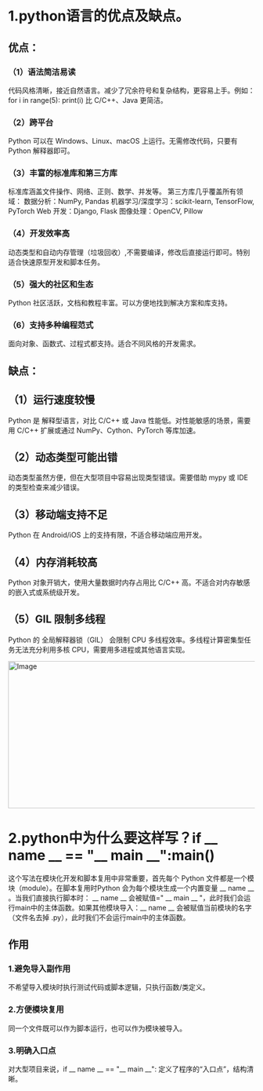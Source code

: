 # 1.python语言的优点及缺点。
## 优点：
### （1）语法简洁易读
代码风格清晰，接近自然语言。减少了冗余符号和复杂结构，更容易上手。例如：
for i in range(5):
    print(i)
比 C/C++、Java 更简洁。
### （2）跨平台
Python 可以在 Windows、Linux、macOS 上运行。无需修改代码，只要有 Python 解释器即可。
### （3）丰富的标准库和第三方库
标准库涵盖文件操作、网络、正则、数学、并发等。
第三方库几乎覆盖所有领域：
   数据分析：NumPy, Pandas
   机器学习/深度学习：scikit-learn, TensorFlow, PyTorch
   Web 开发：Django, Flask
   图像处理：OpenCV, Pillow
### （4）开发效率高
动态类型和自动内存管理（垃圾回收）,不需要编译，修改后直接运行即可。特别适合快速原型开发和脚本任务。
### （5）强大的社区和生态
Python 社区活跃，文档和教程丰富。可以方便地找到解决方案和库支持。
### （6）支持多种编程范式
面向对象、函数式、过程式都支持。适合不同风格的开发需求。


## 缺点：
## （1）运行速度较慢
Python 是 解释型语言，对比 C/C++ 或 Java 性能低。对性能敏感的场景，需要用 C/C++ 扩展或通过 NumPy、Cython、PyTorch 等库加速。
## （2）动态类型可能出错
动态类型虽然方便，但在大型项目中容易出现类型错误。需要借助 mypy 或 IDE 的类型检查来减少错误。
## （3）移动端支持不足
Python 在 Android/iOS 上的支持有限，不适合移动端应用开发。
## （4）内存消耗较高
Python 对象开销大，使用大量数据时内存占用比 C/C++ 高。不适合对内存敏感的嵌入式或系统级开发。
## （5）GIL 限制多线程
Python 的 全局解释器锁（GIL） 会限制 CPU 多线程效率。多线程计算密集型任务无法充分利用多核 CPU，需要用多进程或其他语言实现。

<img width="613" height="300" alt="Image" src="https://github.com/user-attachments/assets/a43cce4f-c96d-498a-971d-66e1084fcb1d" />

# 2.python中为什么要这样写？if  __ name __ == "__ main __":main()
这个写法在模块化开发和脚本复用中非常重要，首先每个 Python 文件都是一个模块（module）。在脚本复用时Python 会为每个模块生成一个内置变量  __ name __ 。当我们直接执行脚本时： __ name __ 会被赋值=" __ main __ "，此时我们会运行main中的主体函数。如果其他模块导入：__ name __ 会被赋值当前模块的名字 （文件名去掉 .py），此时我们不会运行main中的主体函数。

## 作用
### 1.避免导入副作用
不希望导入模块时执行测试代码或脚本逻辑，只执行函数/类定义。
### 2.方便模块复用
同一个文件既可以作为脚本运行，也可以作为模块被导入。
### 3.明确入口点
对大型项目来说，if __ name __ == "__ main __": 定义了程序的“入口点”，结构清晰。

